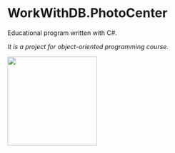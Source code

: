 # WorkWithDB.PhotoCenter


Educational program written with C#.

*It is a project for object-oriented programming course.*

[<image src="https://ci.appveyor.com/api/projects/status/y5o0lbiytq9bjxx8?retina=true" width="200">](https://ci.appveyor.com/project/GitUser0001/workwithdb-photocenter-pbxyt)
